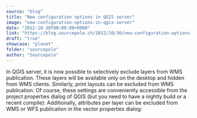 ```yaml
---
source: "blog"
title: "New configuration options in QGIS server"
image: "new-configuration-options-in-qgis-server"
date: "2012-10-30T00:00:00+0000"
link: "https://blog.sourcepole.ch/2012/10/30/new-configuration-options-in-qgis-server/"
draft: "true"
showcase: "planet"
folder: "sourcepole"
author: "Sourcepole"
---
```


In QGIS server, it is now possible to selectively exclude layers from WMS publication. These layers will be available only on the desktop and hidden from WMS clients. Similarly, print layouts can be excluded from WMS publication. Of course, these settings are conveniently accessible from the project properties dialog of QGIS (but you need to have a nightly build or a recent compile):
Additionally, attributes per layer can be excluded from WMS or WFS publication in the vector properties dialog:
